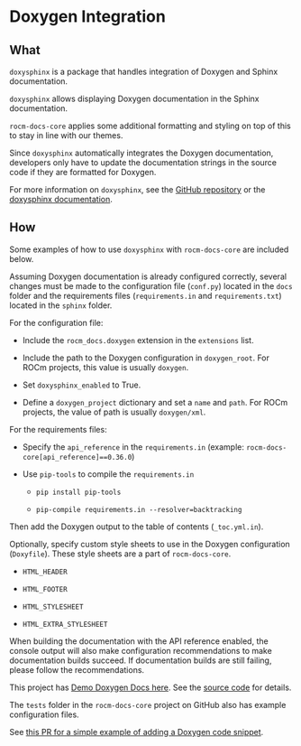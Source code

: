 # Doxygen Integration

## What

`doxysphinx` is a package that handles integration
of Doxygen and Sphinx documentation.

`doxysphinx` allows displaying Doxygen documentation in the Sphinx documentation.

`rocm-docs-core` applies some additional formatting and styling on top of this
to stay in line with our themes.

Since `doxysphinx` automatically integrates the Doxygen documentation,
developers only have to update the documentation strings in the source code
if they are formatted for Doxygen.

For more information on `doxysphinx`, see the [GitHub repository](https://github.com/boschglobal/doxysphinx)
or the [doxysphinx documentation](https://boschglobal.github.io/doxysphinx/).

## How

Some examples of how to use `doxysphinx` with `rocm-docs-core` are included below.

Assuming Doxygen documentation is already configured correctly,
several changes must be made to the configuration file (`conf.py`)
located in the `docs` folder
and the requirements files (`requirements.in` and `requirements.txt`)
located in the `sphinx` folder.

For the configuration file:

- Include the `rocm_docs.doxygen` extension in the `extensions` list.

- Include the path to the Doxygen configuration in `doxygen_root`. For ROCm projects, this value is usually `doxygen`.

- Set `doxysphinx_enabled` to True.

- Define a `doxygen_project` dictionary and set a `name` and `path`. For ROCm projects, the value of path is usually `doxygen/xml`.

For the requirements files:

- Specify the `api_reference` in the `requirements.in` (example: `rocm-docs-core[api_reference]==0.36.0`)

- Use `pip-tools` to compile the `requirements.in`

  - `pip install pip-tools`

  - `pip-compile requirements.in --resolver=backtracking`

Then add the Doxygen output to the table of contents (`_toc.yml.in`).

Optionally, specify custom style sheets to use in the Doxygen configuration (`Doxyfile`).
These style sheets are a part of `rocm-docs-core`.

- `HTML_HEADER`

- `HTML_FOOTER`

- `HTML_STYLESHEET`

- `HTML_EXTRA_STYLESHEET`

When building the documentation with the API reference enabled,
the console output will also make configuration recommendations to make
documentation builds succeed.
If documentation builds are still failing, please follow the recommendations.

This project has [Demo Doxygen Docs here](../demo/doxygen/html/index).
See the [source code](https://github.com/ROCm/rocm-docs-core) for details.

The `tests` folder in the `rocm-docs-core` project on GitHub
also has example configuration files.

See [this PR for a simple example of adding a Doxygen code snippet](https://github.com/ROCm/rocm-docs-core/pull/222).
